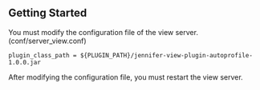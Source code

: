 ## Getting Started

You must modify the configuration file of the view server. (conf/server_view.conf)
```
plugin_class_path = ${PLUGIN_PATH}/jennifer-view-plugin-autoprofile-1.0.0.jar

```

After modifying the configuration file, you must restart the view server.
